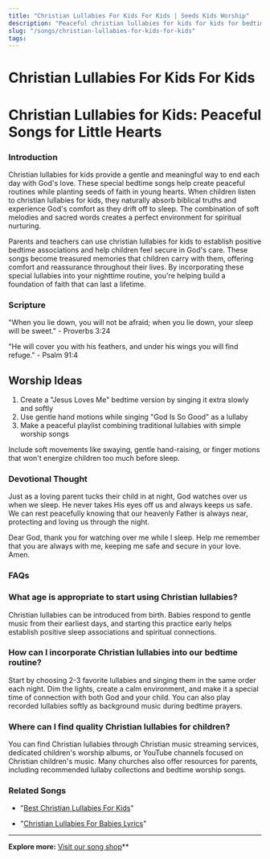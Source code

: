 ```yaml
---
title: "Christian Lullabies For Kids For Kids | Seeds Kids Worship"
description: "Peaceful christian lullabies for kids for kids for bedtime and quiet moments. Christian music to comfort and nurture young children's faith."
slug: "/songs/christian-lullabies-for-kids-for-kids"
tags:
---
```


# Christian Lullabies For Kids For Kids

# Christian Lullabies for Kids: Peaceful Songs for Little Hearts

### Introduction
Christian lullabies for kids provide a gentle and meaningful way to end each day with God's love. These special bedtime songs help create peaceful routines while planting seeds of faith in young hearts. When children listen to christian lullabies for kids, they naturally absorb biblical truths and experience God's comfort as they drift off to sleep. The combination of soft melodies and sacred words creates a perfect environment for spiritual nurturing.

Parents and teachers can use christian lullabies for kids to establish positive bedtime associations and help children feel secure in God's care. These songs become treasured memories that children carry with them, offering comfort and reassurance throughout their lives. By incorporating these special lullabies into your nighttime routine, you're helping build a foundation of faith that can last a lifetime.

### Scripture
"When you lie down, you will not be afraid; when you lie down, your sleep will be sweet." - Proverbs 3:24

"He will cover you with his feathers, and under his wings you will find refuge." - Psalm 91:4

## Worship Ideas
1. Create a "Jesus Loves Me" bedtime version by singing it extra slowly and softly
2. Use gentle hand motions while singing "God Is So Good" as a lullaby
3. Make a peaceful playlist combining traditional lullabies with simple worship songs

Include soft movements like swaying, gentle hand-raising, or finger motions that won't energize children too much before sleep.

### Devotional Thought
Just as a loving parent tucks their child in at night, God watches over us when we sleep. He never takes His eyes off us and always keeps us safe. We can rest peacefully knowing that our heavenly Father is always near, protecting and loving us through the night.

Dear God, thank you for watching over me while I sleep. Help me remember that you are always with me, keeping me safe and secure in your love. Amen.

### FAQs

### What age is appropriate to start using Christian lullabies?
Christian lullabies can be introduced from birth. Babies respond to gentle music from their earliest days, and starting this practice early helps establish positive sleep associations and spiritual connections.

### How can I incorporate Christian lullabies into our bedtime routine?
Start by choosing 2-3 favorite lullabies and singing them in the same order each night. Dim the lights, create a calm environment, and make it a special time of connection with both God and your child. You can also play recorded lullabies softly as background music during bedtime prayers.

### Where can I find quality Christian lullabies for children?
You can find Christian lullabies through Christian music streaming services, dedicated children's worship albums, or YouTube channels focused on Christian children's music. Many churches also offer resources for parents, including recommended lullaby collections and bedtime worship songs.

### Related Songs

- "[Best Christian Lullabies For Kids](/songs/best-christian-lullabies-for-kids/)"

- "[Christian Lullabies For Babies Lyrics](/songs/christian-lullabies-for-babies-lyrics/)"

---

**Explore more:** [Visit our song shop](https://seedskidsworship.com/shop)**

<!-- Schema Markup -->
<script type="application/ld+json">
{
  "@context": "https://schema.org",
  "@type": "MusicRecording",
  "name": "Christian Lullabies For Kids For Kids",
  "byArtist": {
    "@type": "MusicGroup",
    "name": "Seeds Kids Worship"
  },
  "isFamilyFriendly": true,
  "url": "https://seedskidsworship.com/songs/christian-lullabies-for-kids-for-kids/"
}
</script>